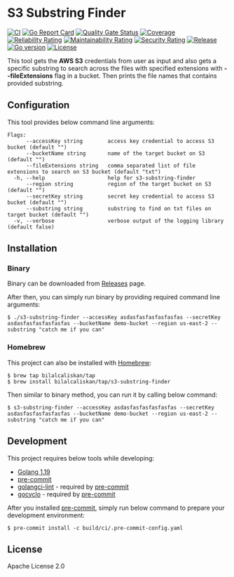 # S3 Substring Finder
[![CI](https://github.com/bilalcaliskan/s3-substring-finder/workflows/CI/badge.svg?event=push)](https://github.com/bilalcaliskan/s3-substring-finder/actions?query=workflow%3ACI)
[![Go Report Card](https://goreportcard.com/badge/github.com/bilalcaliskan/s3-substring-finder)](https://goreportcard.com/report/github.com/bilalcaliskan/s3-substring-finder)
[![Quality Gate Status](https://sonarcloud.io/api/project_badges/measure?project=bilalcaliskan_s3-substring-finder&metric=alert_status)](https://sonarcloud.io/summary/new_code?id=bilalcaliskan_s3-substring-finder)
[![Coverage](https://sonarcloud.io/api/project_badges/measure?project=bilalcaliskan_s3-substring-finder&metric=coverage)](https://sonarcloud.io/summary/new_code?id=bilalcaliskan_s3-substring-finder)
[![Reliability Rating](https://sonarcloud.io/api/project_badges/measure?project=bilalcaliskan_s3-substring-finder&metric=reliability_rating)](https://sonarcloud.io/summary/new_code?id=bilalcaliskan_s3-substring-finder)
[![Maintainability Rating](https://sonarcloud.io/api/project_badges/measure?project=bilalcaliskan_s3-substring-finder&metric=sqale_rating)](https://sonarcloud.io/summary/new_code?id=bilalcaliskan_s3-substring-finder)
[![Security Rating](https://sonarcloud.io/api/project_badges/measure?project=bilalcaliskan_s3-substring-finder&metric=security_rating)](https://sonarcloud.io/summary/new_code?id=bilalcaliskan_s3-substring-finder)
[![Release](https://img.shields.io/github/release/bilalcaliskan/s3-substring-finder.svg)](https://github.com/bilalcaliskan/s3-substring-finder/releases/latest)
[![Go version](https://img.shields.io/github/go-mod/go-version/bilalcaliskan/s3-substring-finder)](https://github.com/bilalcaliskan/s3-substring-finder)
[![License](https://img.shields.io/badge/License-Apache%202.0-blue.svg)](https://opensource.org/licenses/Apache-2.0)

This tool gets the **AWS S3** credentials from user as input and also gets a specific substring to search across the files with specified extensions with **--fileExtensions** flag in a bucket.
Then prints the file names that contains provided substring.

## Configuration
This tool provides below command line arguments:
```
Flags:
      --accessKey string        access key credential to access S3 bucket (default "")
      --bucketName string       name of the target bucket on S3 (default "")
      --fileExtensions string   comma separated list of file extensions to search on S3 bucket (default "txt")
  -h, --help                    help for s3-substring-finder
      --region string           region of the target bucket on S3 (default "")
      --secretKey string        secret key credential to access S3 bucket (default "")
      --substring string        substring to find on txt files on target bucket (default "")
  -v, --verbose                 verbose output of the logging library (default false)
```

## Installation
### Binary
Binary can be downloaded from [Releases](https://github.com/bilalcaliskan/s3-substring-finder/releases) page.

After then, you can simply run binary by providing required command line arguments:
```shell
$ ./s3-substring-finder --accessKey asdasfasfasfasfasfas --secretKey asdasfasfasfasfasfas --bucketName demo-bucket --region us-east-2 --substring "catch me if you can"
```

### Homebrew
This project can also be installed with [Homebrew](https://brew.sh/):
```shell
$ brew tap bilalcaliskan/tap
$ brew install bilalcaliskan/tap/s3-substring-finder
```

Then similar to binary method, you can run it by calling below command:
```shell
$ s3-substring-finder --accessKey asdasfasfasfasfasfas --secretKey asdasfasfasfasfasfas --bucketName demo-bucket --region us-east-2 --substring "catch me if you can"
```

## Development
This project requires below tools while developing:
- [Golang 1.19](https://golang.org/doc/go1.19)
- [pre-commit](https://pre-commit.com/)
- [golangci-lint](https://golangci-lint.run/usage/install/) - required by [pre-commit](https://pre-commit.com/)
- [gocyclo](https://github.com/fzipp/gocyclo) - required by [pre-commit](https://pre-commit.com/)

After you installed [pre-commit](https://pre-commit.com/), simply run below command to prepare your development environment:
```shell
$ pre-commit install -c build/ci/.pre-commit-config.yaml
```

## License
Apache License 2.0

